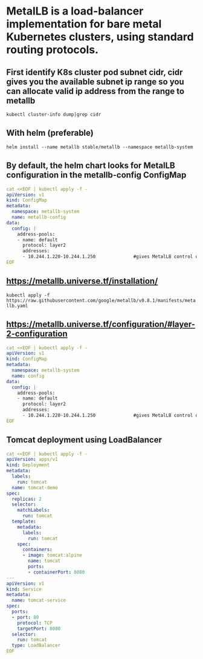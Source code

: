 # MetalLB is a load-balancer implementation for bare metal Kubernetes clusters, using standard routing protocols.

## First identify K8s cluster pod subnet cidr, cidr gives you the available subnet ip range so you can allocate valid ip address from the range to metallb
```kubectl cluster-info dump|grep cidr```

## With helm (preferable)
```helm install --name metallb stable/metallb --namespace metallb-system```
## By default, the helm chart looks for MetalLB configuration in the metallb-config ConfigMap
```yaml
cat <<EOF | kubectl apply -f -
apiVersion: v1
kind: ConfigMap
metadata:
  namespace: metallb-system
  name: metallb-config
data:
  config: |
    address-pools:
    - name: default
      protocol: layer2
      addresses:
      - 10.244.1.220-10.244.1.250              #gives MetalLB control over cluster IP range
EOF
```
## https://metallb.universe.tf/installation/
```kubectl apply -f https://raw.githubusercontent.com/google/metallb/v0.8.1/manifests/metallb.yaml```

## https://metallb.universe.tf/configuration/#layer-2-configuration
```yaml
cat <<EOF | kubectl apply -f -
apiVersion: v1
kind: ConfigMap
metadata:
  namespace: metallb-system
  name: config
data:
  config: |
    address-pools:
    - name: default
      protocol: layer2
      addresses:
      - 10.244.1.220-10.244.1.250              #gives MetalLB control over cluster IP range
EOF
```
## Tomcat deployment using LoadBalancer
```yaml
cat <<EOF | kubectl apply -f -
apiVersion: apps/v1
kind: Deployment
metadata:
  labels:
    run: tomcat
  name: tomcat-demo
spec:
  replicas: 2
  selector:
    matchLabels:
      run: tomcat
  template:
    metadata:
      labels:
        run: tomcat
    spec:
      containers:
      - image: tomcat:alpine
        name: tomcat
        ports:
        - containerPort: 8080
---
apiVersion: v1
kind: Service
metadata:
  name: tomcat-service
spec:
  ports:
  - port: 80
    protocol: TCP
    targetPort: 8080
  selector:
    run: tomcat
  type: LoadBalancer
EOF
```
